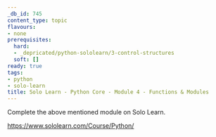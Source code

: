 ```yaml
---
_db_id: 745
content_type: topic
flavours:
- none
prerequisites:
  hard:
  - _depricated/python-sololearn/3-control-structures
  soft: []
ready: true
tags:
- python
- solo-learn
title: Solo Learn - Python Core - Module 4 - Functions & Modules
---
```


Complete the above mentioned module on Solo Learn.

https://www.sololearn.com/Course/Python/